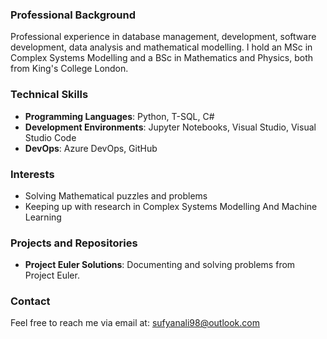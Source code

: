 ### Professional Background
Professional experience in database management, development, software development, data analysis and mathematical modelling. I hold an MSc in Complex Systems Modelling and a BSc in Mathematics and Physics, both from King's College London.

### Technical Skills
- **Programming Languages**: Python, T-SQL, C#
- **Development Environments**: Jupyter Notebooks, Visual Studio, Visual Studio Code
- **DevOps**: Azure DevOps, GitHub

### Interests
- Solving Mathematical puzzles and problems
- Keeping up with research in Complex Systems Modelling And Machine Learning

### Projects and Repositories
- **Project Euler Solutions**: Documenting and solving problems from Project Euler.
  
### Contact
Feel free to reach me via email at: sufyanali98@outlook.com
<!---
sufali10/sufali10 is a ✨ special ✨ repository because its `README.md` (this file) appears on your GitHub profile.
You can click the Preview link to take a look at your changes.
--->
